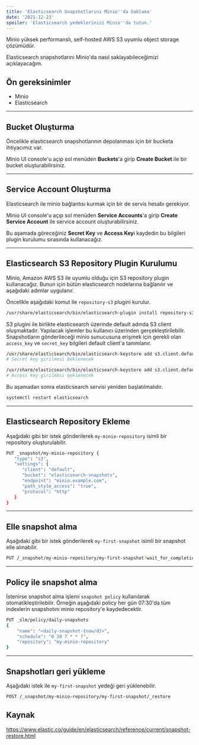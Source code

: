 ```yaml
---
title: 'Elasticsearch Snapshotlarını Minio''da Saklama'
date: '2021-12-23'
spoiler: 'Elasticsearch yedeklerinizi Minio''da tutun.'
---
```


[](/x/)

Minio yüksek performanslı, self-hosted AWS S3 uyumlu object storage çözümüdür.

Elasticsearch snapshotlarını Minio'da nasıl saklayabileceğimizi açıklayacağım.

## Ön gereksinimler

* Minio
* Elasticsearch

---

## Bucket Oluşturma

Öncelikle elasticsearch snapshotlarının depolanması için bir bucketa ihtiyacımız var.

Minio UI console'u açıp sol menüden **Buckets**'a girip **Create Bucket** ile bir bucket oluşturabilirsiniz.

---

## Service Account Oluşturma

Elasticsearch ile minio bağlantısı kurmak için bir de servis hesabı gerekiyor.

Minio UI console'u açıp sol menüden **Service Accounts**'a girip **Create Service Account** ile service account oluşturabilirsiniz.

Bu aşamada göreceğiniz **Secret Key** ve **Access Key**i kaydedin bu bilgileri plugin kurulumu sırasında kullanacağız.

---

## Elasticsearch S3 Repository Plugin Kurulumu

Minio, Amazon AWS S3 ile uyumlu olduğu için S3 repository plugin kullanacağız. Bunun için bütün elasticsearch nodelarına bağlanılır ve aşağıdaki adımlar uygulanır.

Öncelikle aşağıdaki komut ile `repository-s3` plugini kurulur.

```bash
/usr/share/elasticsearch/bin/elasticsearch-plugin install repository-s3
```

S3 plugini ile birlikte elasticsearch üzerinde default adında S3 client oluşmaktadır. Yapılacak işlemler bu
kullanıcı üzerinden gerçekleştirilebilir. Snapshotların gönderileceği minio sunucusuna erişmek için gerekli olan `access_key` ve `secret_key` bilgileri default client'a tanımlanır.

```bash
/usr/share/elasticsearch/bin/elasticsearch-keystore add s3.client.default.secret_key
# Secret key girilmesi beklenecek

/usr/share/elasticsearch/bin/elasticsearch-keystore add s3.client.default.access_key
# Access key girilmesi beklenecek
```

Bu aşamadan sonra elasticsearch servisi yeniden başlatılmalıdır.

```bash
systemctl restart elasticsearch
```

---

## Elasticsearch Repository Ekleme

Aşağıdaki gibi bir istek gönderilerek `my-minio-repository` isimli bir repository oluşturulabilir.

```bash
PUT _snapshot/my-minio-repository {
   "type": "s3",
   "settings": {
      "client": "default",
      "bucket": "elasticsearch-snapshots",
      "endpoint": "minio.example.com",
      "path_style_access": "true",
      "protocol": "http"
   } 
}
```

---

## Elle snapshot alma

Aşağıdaki gibi bir istek gönderilerek `my-first-snapshot` isimli bir snapshot elle alınabilir.

```bash
PUT /_snapshot/my-minio-repository/my-first-snapshot?wait_for_completion=true
```

---

## Policy ile snapshot alma

İstenirse snapshot alma işlemi `snapshot policy` kullanılarak otomatikleştirilebilir. Örneğin aşağıdaki policy her gün 07:30'da tüm indexlerin snapshotını minio repository'e kaydedecektir.

```bash
PUT _slm/policy/daily-snapshots
{
    "name": "<daily-snapshot-{now/d}>",
    "schedule": "0 30 7 * * ?",
    "repository": "my-minio-repository"
}
```

---

## Snapshotları geri yükleme

Aşağıdaki istek ile `my-first-snapshot` yedeği geri yüklenebilir.

```bash
POST /_snapshot/my-minio-repository/my-first-snapshot/_restore
```

## Kaynak

https://www.elastic.co/guide/en/elasticsearch/reference/current/snapshot-restore.html
